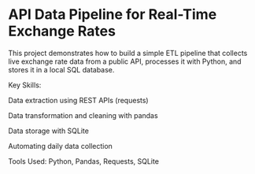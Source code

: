 # API Data Pipeline for Real-Time Exchange Rates

This project demonstrates how to build a simple ETL pipeline that collects live exchange rate data from a public API, processes it with Python, and stores it in a local SQL database.

Key Skills:

Data extraction using REST APIs (requests)

Data transformation and cleaning with pandas

Data storage with SQLite

Automating daily data collection

Tools Used:
Python, Pandas, Requests, SQLite